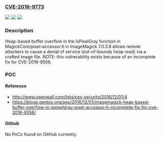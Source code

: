 ### [CVE-2016-9773](https://cve.mitre.org/cgi-bin/cvename.cgi?name=CVE-2016-9773)
![](https://img.shields.io/static/v1?label=Product&message=n%2Fa&color=blue)
![](https://img.shields.io/static/v1?label=Version&message=%3D%20n%2Fa%20&color=brighgreen)
![](https://img.shields.io/static/v1?label=Vulnerability&message=n%2Fa&color=brighgreen)

### Description

Heap-based buffer overflow in the IsPixelGray function in MagickCore/pixel-accessor.h in ImageMagick 7.0.3.8 allows remote attackers to cause a denial of service (out-of-bounds heap read) via a crafted image file. NOTE: this vulnerability exists because of an incomplete fix for CVE-2016-9556.

### POC

#### Reference
- http://www.openwall.com/lists/oss-security/2016/12/01/4
- https://blogs.gentoo.org/ago/2016/12/01/imagemagick-heap-based-buffer-overflow-in-ispixelgray-pixel-accessor-h-incomplete-fix-for-cve-2016-9556/

#### Github
No PoCs found on GitHub currently.

